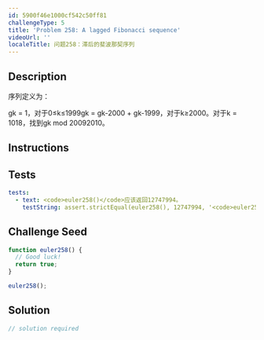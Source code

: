 ```yaml
---
id: 5900f46e1000cf542c50ff81
challengeType: 5
title: 'Problem 258: A lagged Fibonacci sequence'
videoUrl: ''
localeTitle: 问题258：滞后的斐波那契序列
---
```


## Description
<section id="description">序列定义为： <p> gk = 1，对于0≤k≤1999gk = gk-2000 + gk-1999，对于k≥2000。对于k = 1018，找到gk mod 20092010。 </p></section>

## Instructions
<section id="instructions">
</section>

## Tests
<section id='tests'>

```yml
tests:
  - text: <code>euler258()</code>应该返回12747994。
    testString: assert.strictEqual(euler258(), 12747994, '<code>euler258()</code> should return 12747994.');

```

</section>

## Challenge Seed
<section id='challengeSeed'>

<div id='js-seed'>

```js
function euler258() {
  // Good luck!
  return true;
}

euler258();

```

</div>



</section>

## Solution
<section id='solution'>

```js
// solution required
```
</section>
